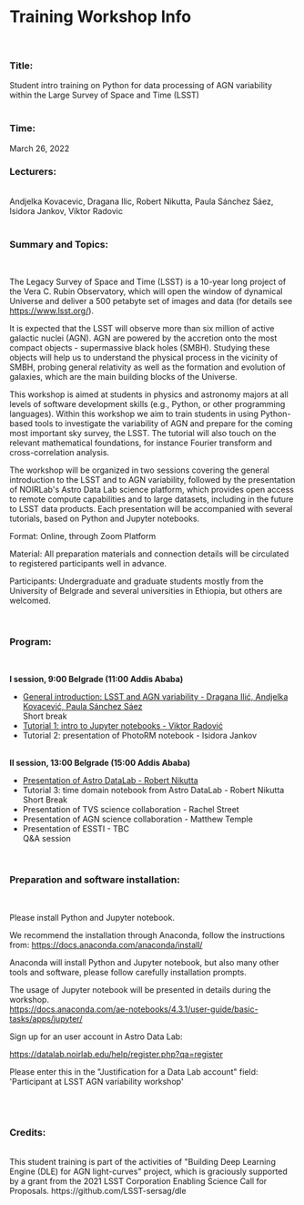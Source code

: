 <h1> Training Workshop Info </h1>

<br>

<h3> Title: </h3> 
 Student intro training on Python for data processing of AGN variability within
the Large Survey of Space and Time (LSST) <br>

<br>

<h3> Time:  </h3>  March 26, 2022 

<h3> Lecturers:  </h3> <br>
Andjelka Kovacevic, Dragana Ilic, Robert Nikutta, Paula Sánchez Sáez, Isidora
Jankov, Viktor Radovic <br>

<br>

<h3> Summary and Topics: </h3> <br>

The Legacy Survey of Space and Time (LSST) is a 10-year long project of the
Vera C. Rubin Observatory, which will open the window of dynamical Universe and
deliver a 500 petabyte set of images and data (for details see
https://www.lsst.org/). <br>

It is expected that the LSST will observe more than six million of active
galactic nuclei (AGN). AGN are powered by the accretion onto the most compact
objects - supermassive black holes (SMBH). Studying these objects will help us
to understand the physical process in the vicinity of SMBH, probing general
relativity as well as the formation and evolution of galaxies, which are the
main building blocks of the Universe. <br>

This workshop is aimed at students in physics and astronomy majors at all
levels of software development skills (e.g., Python, or other programming
languages). Within this workshop we aim to train students in using Python-based
tools to investigate the variability of AGN and prepare for the coming most
important sky survey, the LSST. The tutorial will also touch on the relevant
mathematical foundations, for instance Fourier transform and cross-correlation
analysis. <br> 

The workshop will be organized in two sessions covering the general
introduction to the LSST and to AGN variability, followed by the presentation
of NOIRLab's Astro Data Lab science platform, which provides open access to
remote compute capabilities and to large datasets, including in the future to
LSST data products. Each presentation will be accompanied with several
tutorials, based on Python and Jupyter notebooks. <br> 

Format: Online, through Zoom Platform  <br>

Material: All preparation materials and connection details will be circulated
to registered participants well in advance. <br>


Participants: Undergraduate and graduate students mostly from the University of
Belgrade and several universities in Ethiopia, but others are welcomed. <br>

<br>

<h3> Program: </h3> <br>

<b> I session, 9:00 Belgrade (11:00 Addis Ababa) </b> <br>
- <a href="https://github.com/LSST-sersag/dle/blob/main/activities/workshop/LSST_DLE_Introduction.pdf"> General introduction: LSST and  AGN variability - Dragana Ilić, Andjelka
Kovacević, Paula Sánchez Sáez </a> <br>
Short break <br>
- <a href="https://github.com/LSST-sersag/dle/tree/main/activities/workshop/T1_Intro_to_Jupyter_notebooks"> Tutorial 1: intro to Jupyter notebooks - Viktor Radović </a> <br> 
- Tutorial 2: presentation of PhotoRM notebook - Isidora Jankov <br>

<br> <b> II session, 13:00 Belgrade (15:00 Addis Ababa) </b> <br>
- <a href="https://github.com/LSST-sersag/dle/blob/main/activities/workshop/AstroDataLab_slides_RobertNikutta.pdf" >Presentation of Astro DataLab - Robert Nikutta </a>  <br>
- Tutorial 3: time domain notebook from Astro DataLab - Robert Nikutta  <br>
Short Break <br>
- Presentation of TVS science collaboration - Rachel Street <br>
- Presentation of AGN science collaboration - Matthew Temple <br>
- Presentation of ESSTI - TBC <br>
Q&A session <br>

<br>

<h3> Preparation and software installation: </h3> <br>

Please install Python and Jupyter notebook.

We recommend the installation through Anaconda, follow the instructions from: https://docs.anaconda.com/anaconda/install/ <br>

Anaconda will install Python and Jupyter notebook, but also many other tools and software, please follow carefully installation prompts. <br>


The usage of Jupyter notebook will be presented in details during the workshop. <br>
https://docs.anaconda.com/ae-notebooks/4.3.1/user-guide/basic-tasks/apps/jupyter/ <br>


Sign up for an user account in Astro Data Lab: <br>

https://datalab.noirlab.edu/help/register.php?qa=register <br>

Please enter this in the "Justification for a Data Lab account" field: 'Participant at LSST AGN variability workshop' <br>

<br>
<br>


<h3> Credits: </h3> <br>
This student training is part of the activities of "Building Deep Learning
Engine (DLE) for AGN light-curves" project, which is graciously supported by a
grant from the 2021 LSST Corporation Enabling Science Call for Proposals.
https://github.com/LSST-sersag/dle
